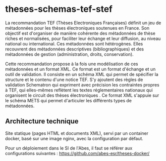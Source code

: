 # theses-schemas-tef-stef
La recommandation TEF (Thèses Electroniques Françaises) définit un jeu de métadonnées pour les thèses électroniques soutenues en France. Son objectif est d'organiser de manière cohérente des métadonnées de thèse riches et normalisées, pour faciliter leur échange et leur diffusion, au niveau national ou international. Ces métadonnées sont hétérogènes. Elles recouvrent des métadonnées descriptives (bibliographiques) et des métadonnées de gestion (administration, droits, conservation).

Cette recommandation propose à la fois une modélisation de ces métadonnées et un format XML. Ce format est un format d'échange et un outil de validation. Il consiste en un schéma XML qui permet de spécifier la structure et le contenu d'une notice TEF. S'y ajoutent des règles de validation Schematron qui expriment avec précision les contraintes propres à TEF, qui elles-mêmes reflètent les textes réglementaires nationaux qui organisent le circuit des thèses électroniques . Ce format XML s'appuie sur le schéma METS qui permet d'articuler les différents types de métadonnées.

## Architecture technique

Site statique (pages HTML et documents XML), servi par un container docker, basé sur une image nginx, avec la configuration par défaut.

Pour un déploiement dans le SI de l'Abes, il faut se référer aux configurations suivantes : https://github.com/abes-esr/theses-docker/
